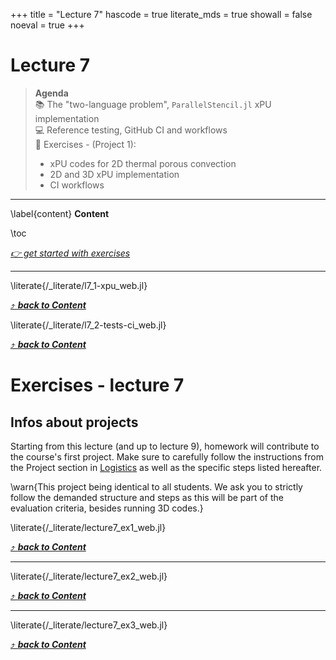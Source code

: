 +++
title = "Lecture 7"
hascode = true
literate_mds = true
showall = false
noeval = true
+++

# Lecture 7

> **Agenda**\
> :books: The "two-language problem", `ParallelStencil.jl` xPU implementation\
> :computer: Reference testing, GitHub CI and workflows\
> :construction: Exercises - (Project 1):
> - xPU codes for 2D thermal porous convection
> - 2D and 3D xPU implementation
> - CI workflows

---

\label{content}
**Content**

\toc

[_👉 get started with exercises_](#exercises_-_lecture_7)

---

\literate{/_literate/l7_1-xpu_web.jl}

[⤴ _**back to Content**_](#content)

\literate{/_literate/l7_2-tests-ci_web.jl}

[⤴ _**back to Content**_](#content)

# Exercises - lecture 7

## Infos about projects
Starting from this lecture (and up to lecture 9), homework will contribute to the course's first project. Make sure to carefully follow the instructions from the Project section in [Logistics](/logistics#project) as well as the specific steps listed hereafter.

\warn{This project being identical to all students. We ask you to strictly follow the demanded structure and steps as this will be part of the evaluation criteria, besides running 3D codes.}



\literate{/_literate/lecture7_ex1_web.jl}

[⤴ _**back to Content**_](#content)

---

\literate{/_literate/lecture7_ex2_web.jl}

[⤴ _**back to Content**_](#content)

---

\literate{/_literate/lecture7_ex3_web.jl}

[⤴ _**back to Content**_](#content)
